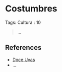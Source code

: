 # Costumbres

Tags: Cultura
: 10

> …
> 

## References

- [Doce Uvas](https://es.wikipedia.org/wiki/Doce_uvas)
- …